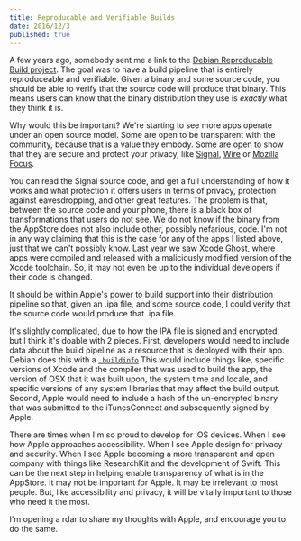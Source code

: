```yaml
---
title: Reproducable and Verifiable Builds
date: 2016/12/3
published: true
---
```


A few years ago, somebody sent me a link to the [Debian Reproducable Build project](https://wiki.debian.org/ReproducibleBuilds). The goal was to have a build pipeline that is entirely reproduceable and verifiable. Given a binary and some source code, you should be able to verify that the source code will produce that binary. This means users can know that the binary distribution they use is *exactly* what they think it is.

Why would this be important? We're starting to see more apps operate under an open source model. Some are open to be transparent with the community, because that is a value they embody. Some are open to show that they are secure and protect your privacy, like [Signal](https://github.com/WhisperSystems/Signal-iOS), [Wire](https://github.com/wireapp/wire-ios) or [Mozilla Focus](https://github.com/mozilla-mobile/focus).

You can read the Signal source code, and get a full understanding of how it works and what protection it offers users in terms of privacy, protection against eavesdropping, and other great features. The problem is that, between the source code and your phone, there is a black box of transformations that users do not see. We do not know if the binary from the AppStore does not also include other, possibly nefarious, code. I'm not in any way claiming that this is the case for any of the apps I listed above, just that we can't possibly know. Last year we saw [Xcode Ghost](https://en.wikipedia.org/wiki/XcodeGhost), where apps were compiled and released with a maliciously modified version of the Xcode toolchain. So, it may not even be up to the individual developers if their code is changed.

It should be within Apple's power to build support into their distribution pipeline so that, given an .ipa file, and some source code, I could verify that the source code would produce that .ipa file.

It's slightly complicated, due to how the IPA file is signed and encrypted, but I think it's doable with 2 pieces. First, developers would need to include data about the build pipeline as a resource that is deployed with their app. Debian does this with a [`.buildinfo`](https://wiki.debian.org/ReproducibleBuilds/BuildinfoSpecification) This would include things like, specific versions of Xcode and the compiler that was used to build the app, the version of OSX that it was built upon, the system time and locale, and specific versions of any system libraries that may affect the build output. Second, Apple would need to include a hash of the un-encrypted binary that was submitted to the iTunesConnect and subsequently signed by Apple.

There are times when I'm so proud to develop for iOS devices. When I see how Apple approaches accessibility. When I see Apple design for privacy and security. When I see Apple becoming a more transparent and open company with things like ResearchKit and the development of Swift. This can be the next step in helping enable transparency of what is in the AppStore. It may not be important for Apple. It may be irrelevant to most people. But, like accessibility and privacy, it will be vitally important to those who need it the most.

I'm opening a rdar to share my thoughts with Apple, and encourage you to do the same.
